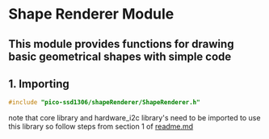 # Shape Renderer Module
## This module provides functions for drawing basic geometrical shapes with simple code

## 1. Importing
```c++
#include "pico-ssd1306/shapeRenderer/ShapeRenderer.h"
```
note that core library and hardware_i2c library's need to be imported to use this library so follow steps from section 1
of [readme.md](../readme.md)